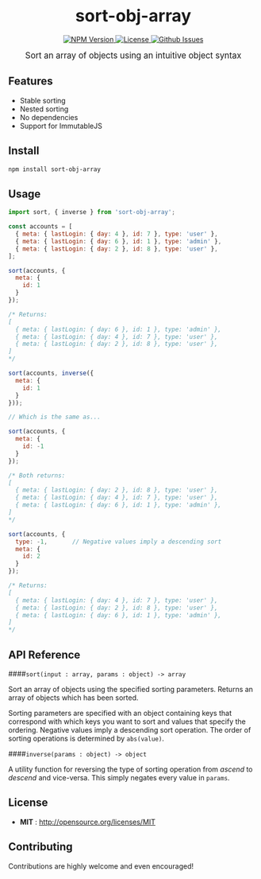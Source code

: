 <big><h1 align="center">sort-obj-array</h1></big>

<p align="center">
  <a href="https://npmjs.org/package/sort-obj-array">
    <img src="https://img.shields.io/npm/v/sort-obj-array.svg" alt="NPM Version">
  </a>

  <a href="http://opensource.org/licenses/MIT">
    <img src="https://img.shields.io/npm/l/sort-obj-array.svg" alt="License">
  </a>

  <a href="https://github.com/ardent-labs/sort-obj-array/issues">
    <img src="https://img.shields.io/github/issues/ardent-labs/sort-obj-array.svg" alt="Github Issues">
  </a>
</p>

<p align="center"><big>
Sort an array of objects using an intuitive object syntax
</big></p>


## Features
  - Stable sorting
  - Nested sorting
  - No dependencies
  - Support for ImmutableJS

## Install

```sh
npm install sort-obj-array
```

## Usage

```javascript
import sort, { inverse } from 'sort-obj-array';

const accounts = [
  { meta: { lastLogin: { day: 4 }, id: 7 }, type: 'user' },
  { meta: { lastLogin: { day: 6 }, id: 1 }, type: 'admin' },
  { meta: { lastLogin: { day: 2 }, id: 8 }, type: 'user' },
];

sort(accounts, {
  meta: {
    id: 1
  }
});

/* Returns:
[
  { meta: { lastLogin: { day: 6 }, id: 1 }, type: 'admin' },
  { meta: { lastLogin: { day: 4 }, id: 7 }, type: 'user' },
  { meta: { lastLogin: { day: 2 }, id: 8 }, type: 'user' },
]
*/

sort(accounts, inverse({
  meta: {
    id: 1
  }
}));

// Which is the same as...

sort(accounts, {
  meta: {
    id: -1
  }
});

/* Both returns:
[
  { meta: { lastLogin: { day: 2 }, id: 8 }, type: 'user' },
  { meta: { lastLogin: { day: 4 }, id: 7 }, type: 'user' },
  { meta: { lastLogin: { day: 6 }, id: 1 }, type: 'admin' },
]
*/

sort(accounts, {
  type: -1,       // Negative values imply a descending sort
  meta: {
    id: 2
  }
});

/* Returns:
[
  { meta: { lastLogin: { day: 4 }, id: 7 }, type: 'user' },
  { meta: { lastLogin: { day: 2 }, id: 8 }, type: 'user' },
  { meta: { lastLogin: { day: 6 }, id: 1 }, type: 'admin' },
]
*/

```

## API Reference

####`sort(input : array, params : object) -> array`

Sort an array of objects using the specified sorting parameters. Returns an array of objects which has been sorted.

Sorting parameters are specified with an object containing keys that correspond with which keys you want to sort and
values that specify the ordering. Negative values imply a descending sort operation. The order of sorting operations
is determined by `abs(value)`.


####`inverse(params : object) -> object`

A utility function for reversing the type of sorting operation from *ascend* to *descend* and vice-versa. This simply
negates every value in `params`.

## License

- **MIT** : http://opensource.org/licenses/MIT

## Contributing

Contributions are highly welcome and even encouraged!
